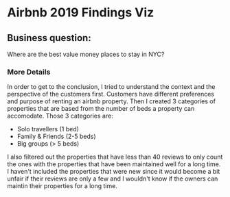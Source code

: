 # Airbnb 2019 Findings Viz

## Business question:
Where are the best value money places to stay in NYC?

### More Details
In order to get to the conclusion, I tried to understand the context and the perspective of the customers first. Customers have different preferences and purpose of renting an airbnb property. 
Then I created 3 categories of properties that are based from the number of beds a property can accomodate. 
Those 3 categories are:
- Solo travellers (1 bed)
- Family & Friends (2-5 beds)
- Big groups (> 5 beds)

I also filtered out the properties that have less than 40 reviews to only count the ones with the properties that have been maintained well for a long time. I haven't included the properties that were new
since it would become a bit unfair if their reviews are only a few and I wouldn't know if the owners can maintin their properties for a long time. 
